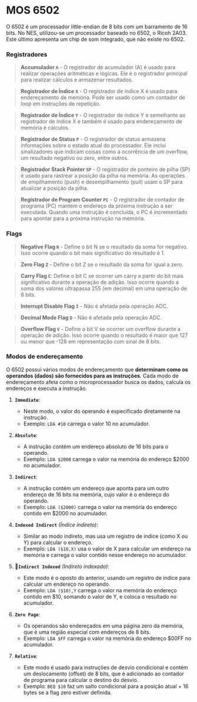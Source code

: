 # MOS 6502

O 6502 é um processador little-endian de 8 bits com um barramento de 16 bits. No NES, utilizou-se um processador baseado no 6502, o Ricoh 2A03. Este último apresenta um chip de som integrado, que não existe no 6502.

### Registradores

>**Accumulador ```A```** -
O registrador de acumulador (A) é usado para realizar operações aritméticas e lógicas. Ele é o registrador principal para realizar cálculos e armazenar resultados.

>**Registrador de Índice ```X```** -
O registrador de índice X é usado para endereçamento de memória. Pode ser usado como um contador de loop em instruções de repetição.

>**Registrador de Índice ```Y```** -
O registrador de índice Y é semelhante ao registrador de índice X e também é usado para endereçamento de memória e cálculos.

>**Registrador de Status ```P```** -
O registrador de status armazena informações sobre o estado atual do processador. Ele inclui sinalizadores que indicam coisas como a ocorrência de um overflow, um resultado negativo ou zero, entre outros.

>**Registrador Stack Pointer ```SP```** -
O registrador de ponteiro de pilha (SP) é usado para rastrear a posição da pilha na memória. As operações de empilhamento (push) e desempilhamento (pull) usam o SP para atualizar a posição da pilha.

>**Registrador de Program Counter ```PC```** -
O registrador de contador de programa (PC) mantém o endereço da próxima instrução a ser executada. Quando uma instrução é concluída, o PC é incrementado para apontar para a próxima instrução na memória.

### Flags


>**Negative Flag ```N```** - Define o bit N se o resultado da soma for negativo. Isso ocorre quando o bit mais significativo do resultado é 1.

>**Zero Flag ```Z```** - Define o bit Z se o resultado da soma for igual a zero.

>**Carry Flag ```C```**: Define o bit C se ocorrer um carry a partir do bit mais significativo durante a operação de adição. Isso ocorre quando a soma dos valores ultrapassa 255 (em decimal) em uma operação de 8 bits.

>**Interrupt Disable Flag ```I```** - Não é afetada pela operação ADC.

>**Decimal Mode Flag ```D```** - Não é afetada pela operação ADC.

>**Overflow Flag ```V```** - Define o bit V se ocorrer um overflow durante a operação de adição. Isso ocorre quando o resultado é maior que 127 ou menor que -128 em representação com sinal de 8 bits.

### Modos de endereçamento

O 6502 possui vários modos de endereçamento que **determinam como os operandos (dados) são fornecidos para as instruções**. Cada modo de endereçamento afeta como o microprocessador busca os dados, calcula os endereços e executa a instrução. 

1. **`Immediate`**:
   - Neste modo, o valor do operando é especificado diretamente na instrução.
   - Exemplo: `LDA #10` carrega o valor 10 no acumulador.

2. **`Absolute`**:
   - A instrução contém um endereço absoluto de 16 bits para o operando.
   - Exemplo: `LDA $2000` carrega o valor na memória do endereço $2000 no acumulador.

3. **`Indirect`**:
   - A instrução contém um endereço que aponta para um outro endereço de 16 bits na memória, cujo valor é o endereço do operando.
   - Exemplo: `LDA ($2000)` carrega o valor na memória do endereço contido em $2000 no acumulador.

4. **`Indexed Indirect`** _(Índice indireto)_:
   - Similar ao modo indireto, mas usa um registro de índice (como X ou Y) para calcular o endereço.
   - Exemplo: `LDA ($10,X)` usa o valor de X para calcular um endereço na memória e carrega o valor contido nesse endereço no acumulador.

5. **`Indirect Indexed`** _(Indireto indexado)_:
   - Este modo é o oposto do anterior, usando um registro de índice para calcular um endereço no operando.
   - Exemplo: `LDA ($10),Y` carrega o valor na memória do endereço contido em $10, somando o valor de Y, e coloca o resultado no acumulador.

6. **`Zero Page`**:
   - Os operandos são endereçados em uma página zero da memória, que é uma região especial com endereços de 8 bits.
   - Exemplo: `LDA $FF` carrega o valor na memória do endereço $00FF no acumulador.

7. **`Relative`**:
   - Este modo é usado para instruções de desvio condicional e contém um deslocamento (offset) de 8 bits, que é adicionado ao contador de programa para calcular o destino do desvio.
   - Exemplo: `BEQ $10` faz um salto condicional para a posição atual + 16 bytes se a flag zero estiver definida.

